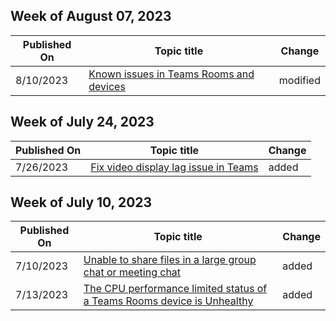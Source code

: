 <!-- This file is generated automatically each week. Changes made to this file will be overwritten.-->



## Week of August 07, 2023


| Published On |Topic title | Change |
|------|------------|--------|
| 8/10/2023 | [Known issues in Teams Rooms and devices](/microsoftteams/troubleshoot/teams-rooms-and-devices/rooms-known-issues) | modified |


## Week of July 24, 2023


| Published On |Topic title | Change |
|------|------------|--------|
| 7/26/2023 | [Fix video display lag issue in Teams](/microsoftteams/troubleshoot/meetings/fix-choppy-video) | added |


## Week of July 10, 2023


| Published On |Topic title | Change |
|------|------------|--------|
| 7/10/2023 | [Unable to share files in a large group chat or meeting chat](/microsoftteams/troubleshoot/files/cannot-share-files-in-large-chat) | added |
| 7/13/2023 | [The CPU performance limited status of a Teams Rooms device is Unhealthy](/microsoftteams/troubleshoot/teams-rooms-and-devices/cpu-performance-limited-status-unhealthy) | added |

